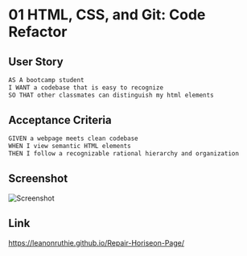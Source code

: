# 01 HTML, CSS, and Git: Code Refactor

## User Story
```md
AS A bootcamp student
I WANT a codebase that is easy to recognize 
SO THAT other classmates can distinguish my html elements
```
## Acceptance Criteria
```md
GIVEN a webpage meets clean codebase
WHEN I view semantic HTML elements
THEN I follow a recognizable rational hierarchy and organization
```
## Screenshot
<img src="./assets/images/_Users_ruthkim_Desktop_RYK-Module-01-06-27-22_index.html.png" alt="Screenshot"/>

## Link

<a href=https://leanonruthie.github.io/Repair-Horiseon-Page>https://leanonruthie.github.io/Repair-Horiseon-Page/</a>

